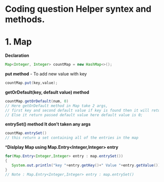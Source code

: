 # Coding question Helper syntex and methods.

# 1. Map 

**Declaration**
```java
Map<Integer, Integer> countMap = new HashMap<>();
```

**put method** - To add new value with key
```java
countMap.put(key,value);
```

**getOrDefault(key, default value) method**
```java
countMap.getOrDefault(num, 0)
// Here getOrDefault method in Map take 2 args,
// first key and second default value if key is found then it will return value link to key
// Else it return passed default value here default value is 0;
```

**entrySet() method It don’t taken any args**
```java
countMap.entrySet()
// this return a set containing all of the entries in the map
```

***Dislplay Map using Map.Entry<Integer,Integer> entry**
```java
for(Map.Entry<Integer,Integer> entry : map.entrySet())
{
   System.out.println("key "+entry.getKey()+" Value "+entry.getValue());                
}
// Note : Map.Entry<Integer,Integer> entry : map.entrySet()
```
